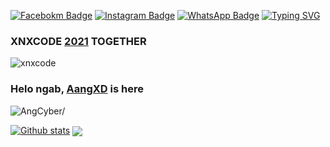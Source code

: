 [![Facebokm Badge](https://img.shields.io/badge/-aang.qwerty69-blue?style=flat&logo=Facebook&logoColor=white&link=https://www.facebook.com/aang.qwerty69/)](https://www.facebook.com/aang.qwerty69) [![Instagram Badge](https://img.shields.io/badge/-aangxd.qwerty_-f01397?style=flat&logo=Instagram&logoColor=white&link=https://www.instagram.com/aangxd.qwerty_/)](https://www.instagram.com/aangxd.qwerty_/) [![WhatsApp Badge](https://img.shields.io/badge/-6283177721763-green?style=flat&logo=WhatsApp&logoColor=white&link=https://wa.me/6283177721763/)](https://wa.me/6283177721763/)
[![Typing SVG](https://readme-typing-svg.herokuapp.com?font=Koulen&size=25&duration=5000&color=light&center=true&vCenter=true&multiline=true&width=600&lines=Selamat+Datang+Digithub+Aang+XD+Jangan+Lupa+Follow)](https://git.io/typing-svg)
### XNXCODE [2021]() TOGETHER
![xnxcode](https://user-images.githubusercontent.com/92802033/181095877-c5b0ce2f-5bc4-402e-8abb-b2828c4ec01f.png)
### Helo ngab, [AangXD]() is here
<p align=left> <img src=https://komarev.com/ghpvc/?username=AngCyber alt=AngCyber/> </p>

[![Github stats](https://github-readme-stats.vercel.app/api?username=AngCyber&show_icons=false&theme=black&include_all_commits=true)](https://github.com/AngCyber/github-readme-stats)
<img align="center" src="https://github-readme-stats.anuraghazra1.vercel.app/api/top-langs/?username=AngCyber&layout=compact&theme=blue" />

<!--
<a href="https://github.com/AngCyber/MultiBF"><img title="MultiBF" src="https://github-readme-stats.vercel.app/api/pin/?username=AngCyber&repo=MultiBF&theme=vision-friendly-monokai"></a>
<a href="https://github.com/AngCyber/AngCyber"><img title="AngCyber" src="https://github-readme-stats.vercel.app/api/pin/?username=AngCyber&repo=AngCyber&theme=vision-friendly-monokai"></a>
<a href="https://github.com/AngCyber/web_basis"><img title="AngCyber" src="https://github-readme-stats.vercel.app/api/pin/?username=AngCyber&repo=web_basis&theme=vision-friendly-monokai"></a>
